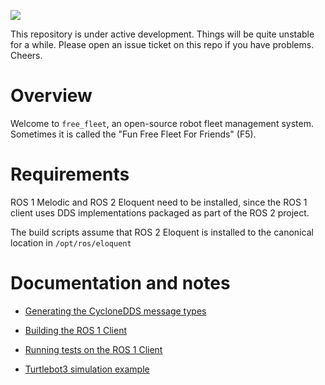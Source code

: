 ![](https://github.com/osrf/free_fleet/workflows/build/badge.svg)

This repository is under active development. Things will be quite unstable
for a while. Please open an issue ticket on this repo if you have problems.
Cheers.

# Overview
Welcome to `free_fleet`, an open-source robot fleet management system.
Sometimes it is called the "Fun Free Fleet For Friends" (F5).

# Requirements

ROS 1 Melodic and ROS 2 Eloquent need to be installed, since the ROS 1 client
uses DDS implementations packaged as part of the ROS 2 project.

The build scripts assume that ROS 2 Eloquent is installed to the canonical
location in `/opt/ros/eloquent`

# Documentation and notes

* [Generating the CycloneDDS message types](docs/msgs.md)

* [Building the ROS 1 Client](docs/clients.md)

* [Running tests on the ROS 1 Client](docs/clients_test.md)

* [Turtlebot3 simulation example](docs/turtlebot3_sim_example.md)

